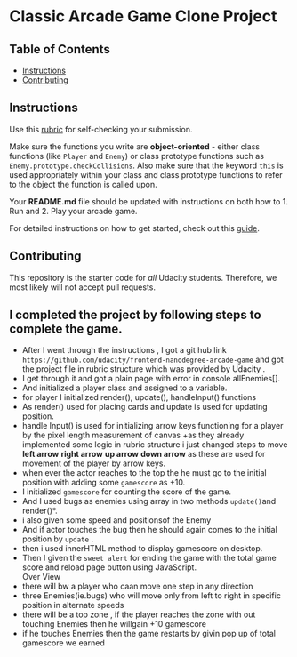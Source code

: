 # Classic Arcade Game Clone Project

## Table of Contents

- [Instructions](#instructions)
- [Contributing](#contributing)

## Instructions

Use this [rubric](https://review.udacity.com/#!/rubrics/15/view) for self-checking your submission.

Make sure the functions you write are **object-oriented** - either class functions (like `Player` and `Enemy`) or class prototype functions such as `Enemy.prototype.checkCollisions`. Also make sure that the keyword `this` is used appropriately within your class and class prototype functions to refer to the object the function is called upon.

Your **README.md** file should be updated with instructions on both how to 1. Run and 2. Play your arcade game.

For detailed instructions on how to get started, check out this [guide](https://docs.google.com/document/d/1v01aScPjSWCCWQLIpFqvg3-vXLH2e8_SZQKC8jNO0Dc/pub?embedded=true).

## Contributing

This repository is the starter code for _all_ Udacity students. Therefore, we most likely will not accept pull requests.

## I completed  the project by following steps to complete the game.
+ After I went through the instructions , I got a git hub link `https://github.com/udacity/frontend-nanodegree-arcade-game` and got the project file  in rubric structure which was provided by Udacity .
+ I get through it and got a plain page with error in console allEnemies[].
+ And initialized a player class and assigned to a variable.
+ for player I initialized render(), update(), handleInput() functions
+ As render() used for placing cards and update is used for updating position.
+ handle Input() is used for initializing  arrow keys functioning for a player by the pixel length measurement of canvas
+as they already implemented some logic in rubric structure i just changed steps to move __left arrow__ __right arrow__ __up arrow__ __down arrow__  as these are used for movement of the player by arrow keys.
+ when ever the actor reaches to the top the he must go to the initial position with adding some `gamescore` as +10. 
+ I initialized `gamescore` for counting the score of the game.
+ And I used bugs as enemies using array in two methods `update()`and render()*.
+ i also given some speed and positionsof the Enemy
+ And if actor touches the bug then he should again comes to the initial position by `update` .
+ then i used innerHTML method to display gamescore on desktop.
+ Then I given the `sweet alert` for ending the game with the total game score and reload page button using JavaScript.  
Over View 
+ there will bw a player who caan move one step in any direction
+ three Enemies(ie.bugs) who will move only from left to right in specific position in alternate speeds
+ there will be a top zone , if the player reaches the zone with out touching Enemies then he willgain +10 gamescore
+ if he touches Enemies then the game restarts by givin pop up of total gamescore we earned 
